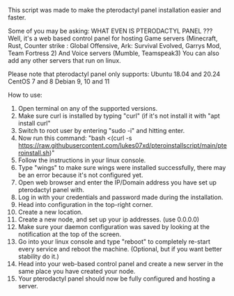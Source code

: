 This script was made to make the pterodactyl panel installation easier and faster.

Some of you may be asking: WHAT EVEN IS PTERODACTYL PANEL ???
Well, it's a web based control panel for hosting Game servers (Minecraft, Rust, Counter strike : Global Offensive, Ark: Survival Evolved, Garrys Mod, Team Fortress 2)
                                                 And Voice servers (Mumble, Teamspeak3)
                                                 You can also add any other servers that run on linux.

Please note that pterodactyl panel only supports: Ubuntu 18.04 and 20.24
                                                  CentOS 7 and 8
                                                  Debian 9, 10 and 11
        
How to use: 
1) Open terminal on any of the supported versions.
2) Make sure curl is installed by typing "curl" (if it's not install it with "apt install curl"
3) Switch to root user by entering "sudo -i" and hitting enter.
4) Now run this command: "bash <(curl -s https://raw.githubusercontent.com/lukes07xd/pteroinstallscript/main/pteroinstall.sh)"
5) Follow the instructions in your linux console.
6) Type "wings" to make sure wings were installed successfully, there may be an error because it's not configured yet.
7) Open web browser and enter the IP/Domain address you have set up pterodactyl panel with.
8) Log in with your credentials and password made during the installation.
9) Head into configuration in the top-right corner.
10) Create a new location.
11) Create a new node, and set up your ip addresses. (use 0.0.0.0)
12) Make sure your daemon configuration was saved by looking at the notification at the top of the screen.
13) Go into your linux console and type "reboot" to completely re-start every service and reboot the machine. (Optional, but if you want better stability do it.)
14) Head into your web-based control panel and create a new server in the same place you have created your node.
15) Your pterodactyl panel should now be fully configured and hosting a server.
